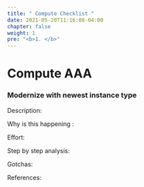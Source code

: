 ```yaml
---
title: " Compute Checklist "
date: 2021-05-20T11:16:08-04:00
chapter: false
weight: 1
pre: "<b>1. </b>"
---
```

 
# Compute AAA
 
### Modernize with newest instance type

Description:

Why is this happening :

Effort:

Step by step analysis:

Gotchas:

References: 
